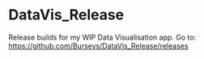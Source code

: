 # DataVis_Release
Release builds for my WIP Data Visualisation app. Go to:
https://github.com/Burseys/DataVis_Release/releases
